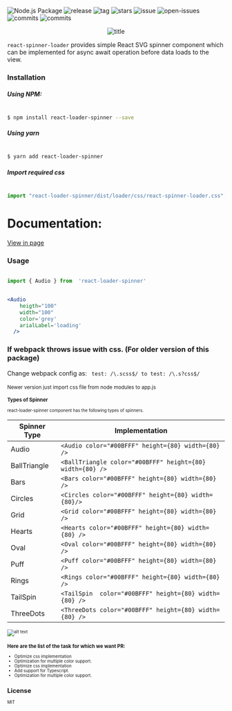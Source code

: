 ![Node.js Package](https://github.com/mhnpd/react-loader-spinner/workflows/Node.js%20Package/badge.svg?branch=master)
![release](https://badgen.net/github/release/mhnpd/react-loader-spinner)
![tag](https://badgen.net/github/tag/mhnpd/react-loader-spinner)
![stars](https://badgen.net/github/stars/mhnpd/react-loader-spinner)
![issue](https://badgen.net/github/issues/mhnpd/react-loader-spinner)
![open-issues](https://badgen.net/github/open-issues/mhnpd/react-loader-spinner)
![commits](https://badgen.net/github/commits/mhnpd/react-loader-spinner)
![commits](https://badgen.net/github/assets-dl/mhnpd/react-loader-spinner)

<div style="text-align:center;">
<p>
  <img src="/logo/logo.png" alt="title"/>
</p>
</div>

`react-spinner-loader` provides simple React SVG spinner component which can be implemented for async await operation before data loads to the view.

### Installation

##### Using NPM:

#

```sh
$ npm install react-loader-spinner --save
```

##### Using yarn

#

```sh
$ yarn add react-loader-spinner
```

##### Import required css

#

```js
import "react-loader-spinner/dist/loader/css/react-spinner-loader.css";
```

# Documentation:

[View in page](https://mhnpd.github.io/react-loader-spinner)

### Usage
```jsx

import { Audio } from  'react-loader-spinner'


<Audio
    heigth="100"
    width="100"
    color='grey'
    arialLabel='loading'
  />
```

### If webpack throws issue with css. (For older version of this package)

Change webpack config as:
` test: /\.scss$/ to test: /\.s?css$/`
<br/><br/>
<small>Newer version just import css file from node modules to app.js<small>

### Types of Spinner

react-loader-spinner component has the following types of spinners.

| Spinner Type | Implementation                                                                |
| ------------ |-------------------------------------------------------------------------------|
| Audio        | `<Audio color="#00BFFF" height={80} width={80} />`               |
| BallTriangle | `<BallTriangle color="#00BFFF" height={80} width={80} />` |
| Bars         | `<Bars color="#00BFFF" height={80} width={80} />`                 |
| Circles      | `<Circles color="#00BFFF" height={80} width={80}/>`            |
| Grid         | `<Grid color="#00BFFF" height={80} width={80} />`                 |
| Hearts       | `<Hearts color="#00BFFF" height={80} width={80} />`             |
| Oval         | `<Oval color="#00BFFF" height={80} width={80} />`                 |
| Puff         | `<Puff color="#00BFFF" height={80} width={80} />`                 |
| Rings        | `<Rings color="#00BFFF" height={80} width={80} />`               |
| TailSpin     | `<TailSpin  color="#00BFFF" height={80} width={80} />`         |
| ThreeDots    | `<ThreeDots color="#00BFFF" height={80} width={80} />`       |


 ![alt text](https://user-images.githubusercontent.com/33191954/148691173-a825d830-9457-4174-9b74-5c2a264906e4.gif)
  

### Here are the list of the task for which we want PR:

- Optimize css implementation
- Optimization for multiple color support.
- Optimize css implementation
- Add support for Typescript.
- Optimization for multiple color support.

## License

MIT
